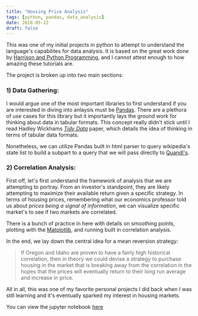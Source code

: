```yaml
---
title: "Housing Price Analysis"
tags: [python, pandas, data_analysis]
date: 2018-05-22 
draft: false
---
```


This was one of my initial projects in python to attempt to understand the language's capabilites for data analysis. It is based on the great work done by [Harrison and Python Programming](https://pythonprogramming.net/data-analysis-python-pandas-tutorial-introduction/), and I cannot attest enough to how amazing these tutorials are. 

The project is broken up into two main sections: 

### 1) Data Gathering: 
I would argue one of the most important libraries to first understand if you are interested in diving into anlaysis must be [Pandas](https://pandas.pydata.org). There are a plethora of use cases for this library but it importantly lays the ground work for thinking about data in tabular formats. This concept really didn't stick until I read Hadley Wickhams [_Tidy Data_](https://vita.had.co.nz/papers/tidy-data.pdf) paper, which details the idea of thinking in terms of tabular data formats. 

Nonetheless, we can utilize Pandas built in html parser to query wikipedia's state list to build a subpart to a query that we will pass directly to [Quandl's](https://www.quandl.com). 

### 2) Correlation Analysis: 
First off, let's first understand the framework of analysis that we are attempting to portray. From an investor's standpoint, they are likely attempting to maximize their available return given a specific strategy. In terms of housing prices, remembering what our economics professor told us about _prices being a signal of information_, we can visualize specific market's to see if two markets are correlated.   

There is a bunch of practice in here with details on smoothing points, plotting with the [Matplotlib](https://matplotlib.org), and running built in correlation analysis. 

In the end, we lay down the central idea for a mean reversion strategy:

> If Oregon and Idaho are proven to have a fairly high historical correlation, then in theory we could devise a strategy to purchase housing in the market that is breaking away from the correlation in the hopes that the prices will eventually return to their long run average and increase in price. 

All in all, this was one of my favorite personal projects I did back when I was still learning and it's eventually sparked my interest in housing markets.

You can view the jupyter notebook [here](/files/real_estate_analysis.html)
